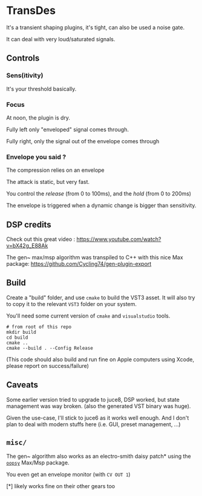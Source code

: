 # TransDes

It's a transient shaping plugins, it's tight, can also be used a noise gate.

It can deal with very loud/saturated signals.

## Controls

### Sens(itivity)

It's your threshold basically.

### Focus

At noon, the plugin is dry.

Fully left only "enveloped" signal comes through.

Fully right, only the signal out of the envelope comes through

### Envelope you said ?

The compression relies on an envelope

The attack is static, but very fast.

You control the *release* (from 0 to 100ms), and the *hold* (from 0 to 200ms)

The envelope is triggered when a dynamic change is bigger than sensitivity.

## DSP credits

Check out this great video : <https://www.youtube.com/watch?v=bX42g_E88Ak>

The gen~ max/msp algorithm was transpiled to C++ with this nice Max package:
<https://github.com/Cycling74/gen-plugin-export>

## Build

Create a "build" folder, and use `cmake` to build the VST3 asset. It will also try to
copy it to the relevant `VST3` folder on your system.

You'll need some current version of `cmake` and `visualstudio` tools.

```shell
# from root of this repo
mkdir build
cd build
cmake ..
cmake --build . --Config Release
```

(This code should also build and run fine on Apple computers using Xcode, please
report on success/failure)

## Caveats

Some earlier version tried to upgrade to juce8, DSP worked, but state
management was way broken. (also the generated VST binary was huge).

Given the use-case, I'll stick to juce6 as it works well enough.
And I don't plan to deal with modern stuffs here (i.e. GUI, preset
management, ...)

## `misc/`

The gen~ algorithm also works as an electro-smith daisy patch* using
the [`oopsy`](https://github.com/electro-smith/oopsy) Max/Msp package.

You even get an envelope monitor (with `CV OUT 1`)

[*] likely works fine on their other gears too